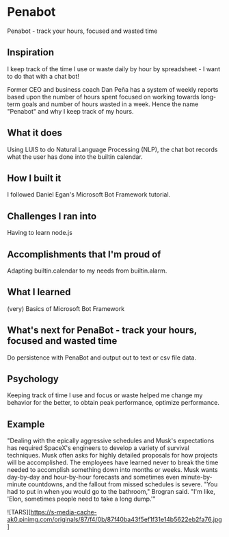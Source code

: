 # Penabot
Penabot - track your hours, focused and wasted time

## Inspiration

I keep track of the time I use or waste daily by hour by spreadsheet - I want to do that with a chat bot!

Former CEO and business coach Dan Peña has a system of weekly reports based upon the number of hours spent focused on working towards long-term goals and number of hours wasted in a week.  Hence the name "Penabot" and why I keep track of my hours.  

## What it does

Using LUIS to do Natural Language Processing (NLP), the chat bot records what the user has done into the builtin calendar.  

## How I built it

I followed Daniel Egan's Microsoft Bot Framework tutorial.  

## Challenges I ran into

Having to learn node.js

## Accomplishments that I'm proud of

Adapting builtin.calendar to my needs from builtin.alarm.

## What I learned

(very) Basics of Microsoft Bot Framework 

## What's next for PenaBot - track your hours, focused and wasted time

Do persistence with PenaBot and output out to text or csv file data.  

## Psychology

Keeping track of time I use and focus or waste helped me change my behavior for the better, to obtain peak performance, optimize performance.  

## Example

"Dealing with the epically aggressive schedules and Musk's expectations has required SpaceX's engineers to develop a variety of survival techniques.  Musk often asks for highly detailed proposals for how projects will be accomplished.  The employees have learned never to break the time needed to accomplish something down into months or weeks.  Musk wants day-by-day and hour-by-hour forecasts and sometimes even minute-by-minute countdowns, and the fallout from missed schedules is severe.  "You had to put in when you would go to the bathroom," Brogran said. "I'm like, 'Elon, sometimes people need to take a long dump.'"

![TARS][https://s-media-cache-ak0.pinimg.com/originals/87/f4/0b/87f40ba43f5ef1f31e14b5622eb2fa76.jpg]

